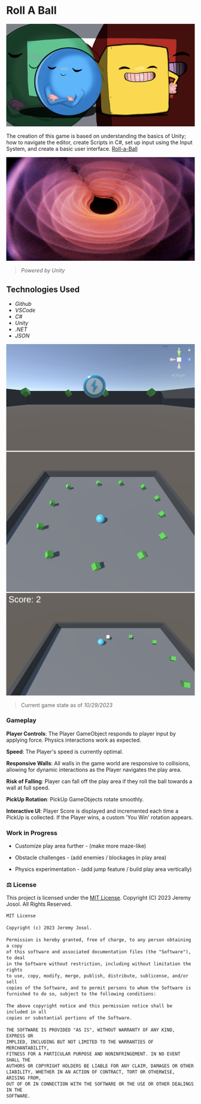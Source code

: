 # Roll A Ball

<html>
<img src="GitAssets/Art.jpg">
</html>

The creation of this game is based on understanding the basics of Unity; how to navigate the editor, create Scripts in C#, set up input using the Input System, and create a basic user interface. [Roll-a-Ball](https://learn.unity.com/project/roll-a-ball)

<html>
<img src="GitAssets/Unity.jpg">
</html>

> _Powered by Unity_

## Technologies Used

* _Github_
* _VSCode_
* _C#_
* _Unity_
* _.NET_
* _JSON_

<html>
<img src="GitAssets/RollABall.jpg">
</html>

<html>
<img src="GitAssets/Gameplay.jpg">
</html>

<html>
<img src="GitAssets/Score.jpg">
</html>

> Current game state as of _10/29/2023_

### Gameplay

**Player Controls**: The Player GameObject responds to player input by applying force. Physics interactions work as expected.

**Speed**: The Player's speed is currently optimal.

**Responsive Walls**: All walls in the game world are responsive to collisions, allowing for dynamic interactions as the Player navigates the play area.

**Risk of Falling**: Player can fall off the play area if they roll the ball towards a wall at full speed.

**PickUp Rotation**: PickUp GameObjects rotate smoothly.

**Interactive UI**: Player Score is displayed and incremented each time a PickUp is collected. If the Player wins, a custom 'You Win' rotation appears.  

### Work in Progress

* Customize play area further - (make more maze-like)

* Obstacle challenges - (add enemies / blockages in play area)

* Physics experimentation - (add jump feature / build play area vertically)

### ⚖️ License

This project is licensed under the [MIT License](https://opensource.org/licenses/MIT). Copyright (C) 2023 Jeremy Josol. All Rights Reserved.

```
MIT License

Copyright (c) 2023 Jeremy Josol.

Permission is hereby granted, free of charge, to any person obtaining a copy
of this software and associated documentation files (the "Software"), to deal
in the Software without restriction, including without limitation the rights
to use, copy, modify, merge, publish, distribute, sublicense, and/or sell
copies of the Software, and to permit persons to whom the Software is
furnished to do so, subject to the following conditions:

The above copyright notice and this permission notice shall be included in all
copies or substantial portions of the Software.

THE SOFTWARE IS PROVIDED "AS IS", WITHOUT WARRANTY OF ANY KIND, EXPRESS OR
IMPLIED, INCLUDING BUT NOT LIMITED TO THE WARRANTIES OF MERCHANTABILITY,
FITNESS FOR A PARTICULAR PURPOSE AND NONINFRINGEMENT. IN NO EVENT SHALL THE
AUTHORS OR COPYRIGHT HOLDERS BE LIABLE FOR ANY CLAIM, DAMAGES OR OTHER
LIABILITY, WHETHER IN AN ACTION OF CONTRACT, TORT OR OTHERWISE, ARISING FROM,
OUT OF OR IN CONNECTION WITH THE SOFTWARE OR THE USE OR OTHER DEALINGS IN THE
SOFTWARE.
```
